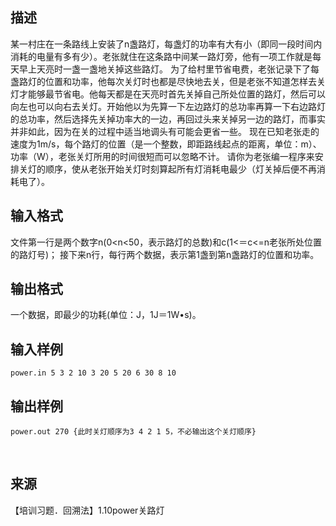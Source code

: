 ## 描述

某一村庄在一条路线上安装了n盏路灯，每盏灯的功率有大有小（即同一段时间内消耗的电量有多有少）。老张就住在这条路中间某一路灯旁，他有一项工作就是每天早上天亮时一盏一盏地关掉这些路灯。 为了给村里节省电费，老张记录下了每盏路灯的位置和功率，他每次关灯时也都是尽快地去关，但是老张不知道怎样去关灯才能够最节省电。他每天都是在天亮时首先关掉自己所处位置的路灯，然后可以向左也可以向右去关灯。开始他以为先算一下左边路灯的总功率再算一下右边路灯的总功率，然后选择先关掉功率大的一边，再回过头来关掉另一边的路灯，而事实并非如此，因为在关的过程中适当地调头有可能会更省一些。 现在已知老张走的速度为1m/s，每个路灯的位置（是一个整数，即距路线起点的距离，单位：m）、功率（W），老张关灯所用的时间很短而可以忽略不计。 请你为老张编一程序来安排关灯的顺序，使从老张开始关灯时刻算起所有灯消耗电最少（灯关掉后便不再消耗电了）。 

## 输入格式

文件第一行是两个数字n(0<n<50，表示路灯的总数)和c(1<＝c<=n老张所处位置的路灯号)； 接下来n行，每行两个数据，表示第1盏到第n盏路灯的位置和功率。 

## 输出格式

一个数据，即最少的功耗(单位：J，1J＝1W•s)。

## 输入样例

```plaintext
power.in 5 3 2 10 3 20 5 20 6 30 8 10 
```

## 输出样例

```plaintext
power.out 270 {此时关灯顺序为3 4 2 1 5，不必输出这个关灯顺序}
```



 

## 来源

【培训习题．回溯法】1.10power关路灯

